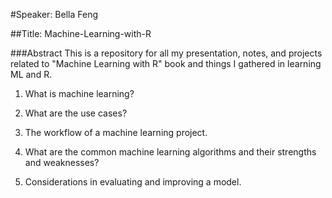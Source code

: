 #Speaker: Bella Feng

##Title: Machine-Learning-with-R

###Abstract
This is a repository for all my presentation, notes, and projects related to "Machine Learning with R" book and things I gathered in learning ML and R.
1. What is machine learning?

2. What are the use cases?

3. The workflow of a machine learning project.

4. What are the common machine learning algorithms and their strengths and weaknesses?

5. Considerations in evaluating and improving a model.
